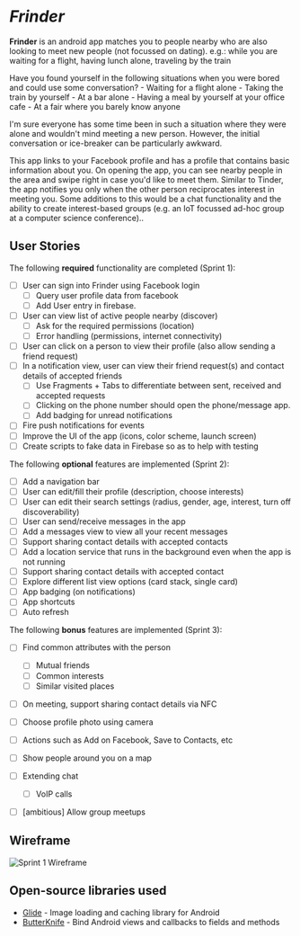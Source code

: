# *Frinder*

**Frinder** is an android app matches you to people nearby who are also looking to meet new people (not focussed on dating). e.g.: while you are waiting for a flight, having lunch alone, traveling by the train

Have you found yourself in the following situations when you were bored and could use some conversation? - Waiting for a flight alone - Taking the train by yourself - At a bar alone - Having a meal by yourself at your office cafe - At a fair where you barely know anyone

I'm sure everyone has some time been in such a situation where they were alone and wouldn't mind meeting a new person. However, the initial conversation or ice-breaker can be particularly awkward.

This app links to your Facebook profile and has a profile that contains basic information about you. On opening the app, you can see nearby people in the area and swipe right in case you'd like to meet them. Similar to Tinder, the app notifies you only when the other person reciprocates interest in meeting you. Some additions to this would be a chat functionality and the ability to create interest-based groups (e.g. an IoT focussed ad-hoc group at a computer science conference)..

## User Stories

The following **required** functionality are completed (Sprint 1):

* [ ] User can sign into Frinder using Facebook login
  * [ ] Query user profile data from facebook
  * [ ] Add User entry in firebase.
* [ ] User can view list of active people nearby (discover)
  * [ ] Ask for the required permissions (location)
  * [ ] Error handling (permissions, internet connectivity) 
* [ ] User can click on a person to view their profile (also allow sending a friend request)
* [ ] In a notification view, user can view their friend request(s) and contact details of accepted friends
  * [ ] Use Fragments + Tabs to differentiate between sent, received and accepted requests
  * [ ] Clicking on the phone number should open the phone/message app.
  * [ ] Add badging for unread notifications
* [ ] Fire push notifications for events
* [ ] Improve the UI of the app (icons, color scheme, launch screen)
* [ ] Create scripts to fake data in Firebase so as to help with testing

The following **optional** features are implemented (Sprint 2):

* [ ] Add a navigation bar
* [ ] User can edit/fill their profile (description, choose interests)
* [ ] User can edit their search settings (radius, gender, age, interest, turn off discoverability)
* [ ] User can send/receive messages in the app
* [ ] Add a messages view to view all your recent messages
* [ ] Support sharing contact details with accepted contacts
* [ ] Add a location service that runs in the background even when the app is not running
* [ ] Support sharing contact details with accepted contact
* [ ] Explore different list view options (card stack, single card)
* [ ] App badging (on notifications)
* [ ] App shortcuts
* [ ] Auto refresh

The following **bonus** features are implemented (Sprint 3):
* [ ] Find common attributes with the person
  * [ ] Mutual friends
  * [ ] Common interests
  * [ ] Similar visited places
* [ ] On meeting, support sharing contact details via NFC
* [ ] Choose profile photo using camera
* [ ] Actions such as Add on Facebook, Save to Contacts, etc
* [ ] Show people around you on a map
* [ ] Extending chat
  * [ ] VoIP calls
* [ ] [ambitious] Allow group meetups


## Wireframe


![Sprint 1 Wireframe](https://user-images.githubusercontent.com/1111292/31313197-42dda862-ab90-11e7-969b-15607dc07f33.jpg)


## Open-source libraries used

- [Glide](https://github.com/bumptech/glide) - Image loading and caching library for Android
- [ButterKnife](https://github.com/JakeWharton/butterknife) - Bind Android views and callbacks to fields and methods 
